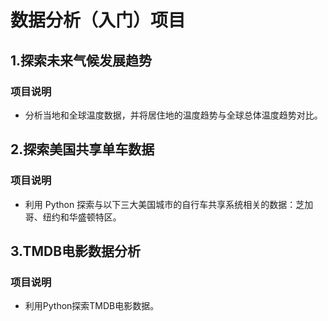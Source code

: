 # 数据分析（入门）项目

## 1.探索未来气候发展趋势

### 项目说明
*
    分析当地和全球温度数据，并将居住地的温度趋势与全球总体温度趋势对比。
 ## 2.探索美国共享单车数据
 ### 项目说明
 *
    利用 Python 探索与以下三大美国城市的自行车共享系统相关的数据：芝加哥、纽约和华盛顿特区。

  ## 3.TMDB电影数据分析
  ### 项目说明
  *
    利用Python探索TMDB电影数据。
